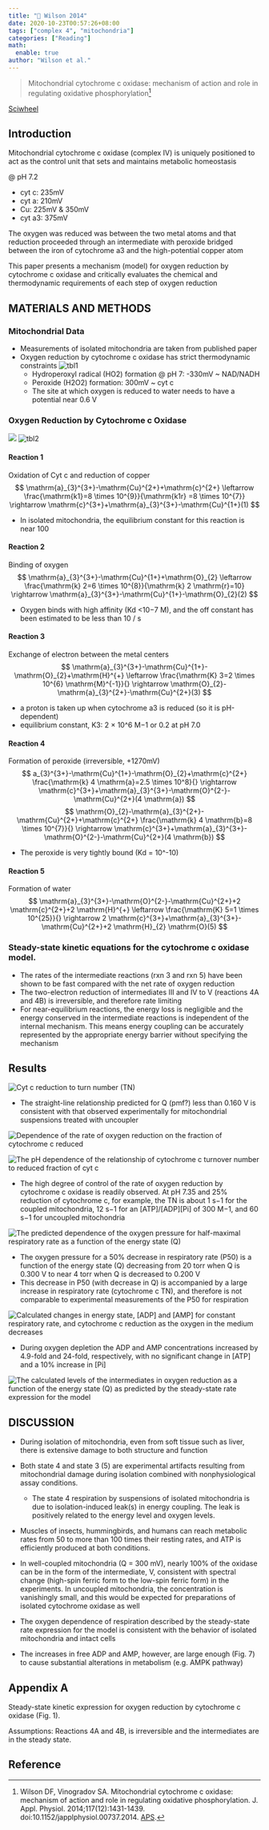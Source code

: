 ```yaml
---
title: "📒 Wilson 2014"
date: 2020-10-23T00:57:26+08:00
tags: ["complex 4", "mitochondria"]
categories: ["Reading"]
math:
  enable: true
author: "Wilson et al."
---
```


> Mitochondrial cytochrome c oxidase: mechanism of action and role in regulating oxidative phosphorylation[^Wilson2014]

[Sciwheel](https://sciwheel.com/work/#/items/6806138)

<!--more-->

## Introduction
Mitochondrial cytochrome c oxidase (complex IV) is uniquely positioned to act as the control unit that sets and maintains metabolic homeostasis

@ pH 7.2

* cyt c: 235mV
* cyt a: 210mV
* Cu: 225mV & 350mV
* cyt a3: 375mV

The oxygen was reduced was between the two metal atoms and that reduction proceeded through an intermediate with peroxide bridged between the iron of cytochrome a3 and the high-potential copper atom

This paper presents a mechanism (model) for oxygen reduction by cytochrome c oxidase and critically evaluates the chemical and thermodynamic requirements of each step of oxygen reduction

## MATERIALS AND METHODS
### Mitochondrial Data
* Measurements of isolated mitochondria are taken from published paper
* Oxygen reduction by cytochrome c oxidase has strict thermodynamic constraints
![tbl1](https://user-images.githubusercontent.com/40054455/86725975-bbe39580-c05c-11ea-9777-73f8d694e225.png)
    * Hydroperoxyl radical (HO2) formation @ pH 7: -330mV ~ NAD/NADH
    * Peroxide (H2O2) formation: 300mV  ~ cyt c
    * The site at which oxygen is reduced to water needs to have a potential near 0.6 V
### Oxygen Reduction by Cytochrome c Oxidase
![](https://www.physiology.org/na101/home/literatum/publisher/physio/journals/content/jappl/2014/jappl.2014.117.issue-12/japplphysiol.00737.2014/production/images/medium/zdg0231412540001.jpeg)
![tbl2](https://user-images.githubusercontent.com/40054455/86725981-bdad5900-c05c-11ea-9ea3-5b08659ddb17.png)

#### Reaction 1
Oxidation of Cyt c and reduction of copper
$$
\mathrm{a}_{3}^{3+}-\mathrm{Cu}^{2+}+\mathrm{c}^{2+} \leftarrow \frac{\mathrm{k1}=8 \times 10^{9}}{\mathrm{k1r} =8 \times 10^{7}} \rightarrow \mathrm{c}^{3+}+\mathrm{a}_{3}^{3+}-\mathrm{Cu}^{1+}(1)
$$
* In isolated mitochondria, the equilibrium constant for this reaction is near 100
#### Reaction 2
Binding of oxygen
$$
\mathrm{a}_{3}^{3+}-\mathrm{Cu}^{1+}+\mathrm{O}_{2} \leftarrow \frac{\mathrm{k} 2=6 \times 10^{8}}{\mathrm{k} 2 \mathrm{r}=10} \rightarrow \mathrm{a}_{3}^{3+}-\mathrm{Cu}^{1+}-\mathrm{O}_{2}(2)
$$
* Oxygen binds with high affinity (Kd <10−7 M), and the off constant has been estimated to be less than 10 / s

#### Reaction 3
Exchange of electron between the metal centers
$$
\mathrm{a}_{3}^{3+}-\mathrm{Cu}^{1+}-\mathrm{O}_{2}+\mathrm{H}^{+} \leftarrow \frac{\mathrm{K} 3=2 \times 10^{6} \mathrm{M}^{-1}}{} \rightarrow \mathrm{O}_{2}-\mathrm{a}_{3}^{2+}-\mathrm{Cu}^{2+}(3)
 $$
* a proton is taken up when cytochrome a3 is reduced (so it is pH-dependent)
* equilibrium constant, K3: 2 × 10^6 M−1 or 0.2 at pH 7.0

#### Reaction 4
Formation of peroxide (irreversible, +1270mV)
$$
a_{3}^{3+}-\mathrm{Cu}^{1+}-\mathrm{O}_{2}+\mathrm{c}^{2+} \frac{\mathrm{k} 4 \mathrm{a}=2.5 \times 10^8}{} \rightarrow \mathrm{c}^{3+}+\mathrm{a}_{3}^{3+}-\mathrm{O}^{2-}-\mathrm{Cu}^{2+}(4 \mathrm{a})
$$
$$
\mathrm{O}_{2}-\mathrm{a}_{3}^{2+}-\mathrm{Cu}^{2+}+\mathrm{c}^{2+} \frac{\mathrm{k} 4 \mathrm{b}=8 \times 10^{7}}{} \rightarrow \mathrm{c}^{3+}+\mathrm{a}_{3}^{3+}-\mathrm{O}^{2-}-\mathrm{Cu}^{2+}(4 \mathrm{b})
$$
* The peroxide is very tightly bound (Kd = 10^-10)

#### Reaction 5
Formation of water
$$
\mathrm{a}_{3}^{3+}-\mathrm{O}^{2-}-\mathrm{Cu}^{2+}+2 \mathrm{c}^{2+}+2 \mathrm{H}^{+} \leftarrow \frac{\mathrm{K} 5=1 \times 10^{25}}{} \rightarrow 2 \mathrm{c}^{3+}+\mathrm{a}_{3}^{3+}-\mathrm{Cu}^{2+}+2 \mathrm{H}_{2} \mathrm{O}(5)
$$

### Steady-state kinetic equations for the cytochrome c oxidase model.
* The rates of the intermediate reactions (rxn 3 and rxn 5) have been shown to be fast compared with the net rate of oxygen reduction
* The two-electron reduction of intermediates III and IV to V (reactions 4A and 4B) is irreversible, and therefore rate limiting
* For near-equilibrium reactions, the energy loss is negligible and the energy conserved in the intermediate reactions is independent of the internal mechanism. This means energy coupling can be accurately represented by the appropriate energy barrier without specifying the mechanism

## Results
![](https://www.physiology.org/na101/home/literatum/publisher/physio/journals/content/jappl/2014/jappl.2014.117.issue-12/japplphysiol.00737.2014/production/images/medium/zdg0231412540002.jpeg "Cyt c reduction to turn number (TN)")
* The straight-line relationship predicted for Q (pmf?) less than 0.160 V is consistent with that observed experimentally for mitochondrial suspensions treated with uncoupler

![](https://www.physiology.org/na101/home/literatum/publisher/physio/journals/content/jappl/2014/jappl.2014.117.issue-12/japplphysiol.00737.2014/production/images/medium/zdg0231412540003.jpeg "Dependence of the rate of oxygen reduction on the fraction of cytochrome c reduced")

![](https://www.physiology.org/na101/home/literatum/publisher/physio/journals/content/jappl/2014/jappl.2014.117.issue-12/japplphysiol.00737.2014/production/images/medium/zdg0231412540004.jpeg "The pH dependence of the relationship of cytochrome c turnover number to reduced fraction of cyt c")

* The high degree of control of the rate of oxygen reduction by cytochrome c oxidase is readily observed. At pH 7.35 and 25% reduction of cytochrome c, for example, the TN is about 1 s−1 for the coupled mitochondria, 12 s−1 for an [ATP]/[ADP][Pi] of 300 M−1, and 60 s−1 for uncoupled mitochondria


![](https://www.physiology.org/na101/home/literatum/publisher/physio/journals/content/jappl/2014/jappl.2014.117.issue-12/japplphysiol.00737.2014/production/images/medium/zdg0231412540006.jpeg "The predicted dependence of the oxygen pressure for half-maximal respiratory rate as a function of the energy state (Q)")
* The oxygen pressure for a 50% decrease in respiratory rate (P50) is a function of the energy state (Q) decreasing from 20 torr when Q is 0.300 V to near 4 torr when Q is decreased to 0.200 V
* This decrease in P50 (with decrease in Q) is accompanied by a large increase in respiratory rate (cytochrome c TN), and therefore is not comparable to experimental measurements of the P50 for respiration

![](https://www.physiology.org/na101/home/literatum/publisher/physio/journals/content/jappl/2014/jappl.2014.117.issue-12/japplphysiol.00737.2014/production/images/medium/zdg0231412540007.jpeg "Calculated changes in energy state, [ADP] and [AMP] for constant respiratory rate, and cytochrome c reduction as the oxygen in the medium decreases")
* During oxygen depletion the ADP and AMP concentrations increased by 4.9-fold and 24-fold, respectively, with no significant change in [ATP] and a 10% increase in [Pi]

![](https://www.physiology.org/na101/home/literatum/publisher/physio/journals/content/jappl/2014/jappl.2014.117.issue-12/japplphysiol.00737.2014/production/images/medium/zdg0231412540008.jpeg "The calculated levels of the intermediates in oxygen reduction as a function of the energy state (Q) as predicted by the steady-state rate expression for the model")

## DISCUSSION
* During isolation of mitochondria, even from soft tissue such as liver, there is extensive damage to both structure and function
* Both state 4 and state 3 (5) are experimental artifacts resulting from mitochondrial damage during isolation combined with nonphysiological assay conditions.
    * The state 4 respiration by suspensions of isolated mitochondria is due to isolation-induced leak(s) in energy coupling. The leak is positively related to the energy level and oxygen levels.
* Muscles of insects, hummingbirds, and humans can reach metabolic rates from 50 to more than 100 times their resting rates, and ATP is efficiently produced at both conditions.
* In well-coupled mitochondria (Q = 300 mV), nearly 100% of the oxidase can be in the form of the intermediate, V, consistent with spectral change (high-spin ferric form to the low-spin ferric form) in the experiments. In uncoupled mitochondria, the concentration is vanishingly small, and this would be expected for preparations of isolated cytochrome oxidase as well

* The oxygen dependence of respiration described by the steady-state rate expression for the model is consistent with the behavior of isolated mitochondria and intact cells

* The increases in free ADP and AMP, however, are large enough (Fig. 7) to cause substantial alterations in metabolism (e.g. AMPK pathway)

## Appendix A
Steady-state kinetic expression for oxygen reduction by cytochrome c oxidase (Fig. 1).

Assumptions: Reactions 4A and 4B, is irreversible and the intermediates are in the steady state.

## Reference
[^Wilson2014]: Wilson DF, Vinogradov SA. Mitochondrial cytochrome c oxidase: mechanism of action and role in regulating oxidative phosphorylation. J. Appl. Physiol. 2014;117(12):1431-1439. doi:10.1152/japplphysiol.00737.2014. [APS](https://www.physiology.org/doi/full/10.1152/japplphysiol.00737.2014).
